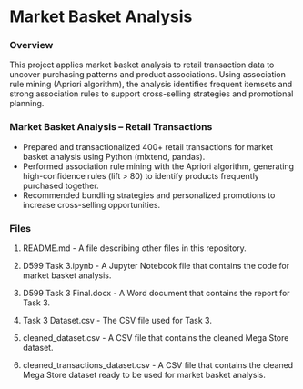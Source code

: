 # Market Basket Analysis
### Overview
This project applies market basket analysis to retail transaction data to uncover purchasing patterns and product associations. Using association rule mining (Apriori algorithm), the analysis identifies frequent itemsets and strong association rules to support cross-selling strategies and promotional planning.

### Market Basket Analysis – Retail Transactions
-	Prepared and transactionalized 400+ retail transactions for market basket analysis using Python (mlxtend, pandas).
-	Performed association rule mining with the Apriori algorithm, generating high-confidence rules (lift > 80) to identify products frequently purchased together.
-	Recommended bundling strategies and personalized promotions to increase cross-selling opportunities.


### Files
1. README.md - A file describing other files in this repository.

2. D599 Task 3.ipynb - A Jupyter Notebook file that contains the code for market basket analysis.

3. D599 Task 3 Final.docx - A Word document that contains the report for Task 3.

4. Task 3 Dataset.csv - The CSV file used for Task 3.

5. cleaned_dataset.csv - A CSV file that contains the cleaned Mega Store dataset.

6. cleaned_transactions_dataset.csv - A CSV file that contains the cleaned Mega Store dataset ready to be used for market basket analysis.
